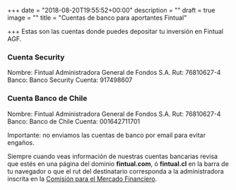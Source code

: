 +++
date = "2018-08-20T19:55:52+00:00"
description = ""
draft = true
image = ""
title = "Cuentas de banco para aportantes Fintual"

+++
Estas son las cuentas donde puedes depositar tu inversión en Fintual AGF.

### Cuenta Security

Nombre: Fintual Administradora General de Fondos S.A.
Rut: 76810627-4
Banco: Banco Security
Cuenta: 917498607

### Cuenta Banco de Chile

Nombre: Fintual Administradora General de Fondos S.A.
Rut: 76810627-4
Banco: Banco de Chile
Cuenta: 001642711701

Importante: no enviamos las cuentas de banco por email para evitar engaños.

Siempre cuando veas información de nuestras cuentas bancarias revisa que estés en una página del dominio **fintual.com**, ó **fintual.cl** en la barra de tu navegador o que el rut del destinatario corresponda a la administradora inscrita en la [Comisión para el Mercado Financiero](http://www.cmfchile.cl/institucional/mercados/entidad.php?auth=&send=&mercado=V&rut=76810627&grupo=&tipoentidad=RGAGF&vig=VI&row=AAAwy2ACTAAAB4AAAP&control=svs&pestania=1).